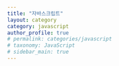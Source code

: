 ```yaml
---
title: "자바스크립트"
layout: category
category: javascript
author_profile: true
# permalink: categories/javascript
# taxonomy: JavaScript
# sidebar_main: true
---
```


<!--
{% assign posts = site.categories.javascript %}
{% for post in posts %} {% include archive-single.html type=page.entries_layout %} {% endfor %} -->
